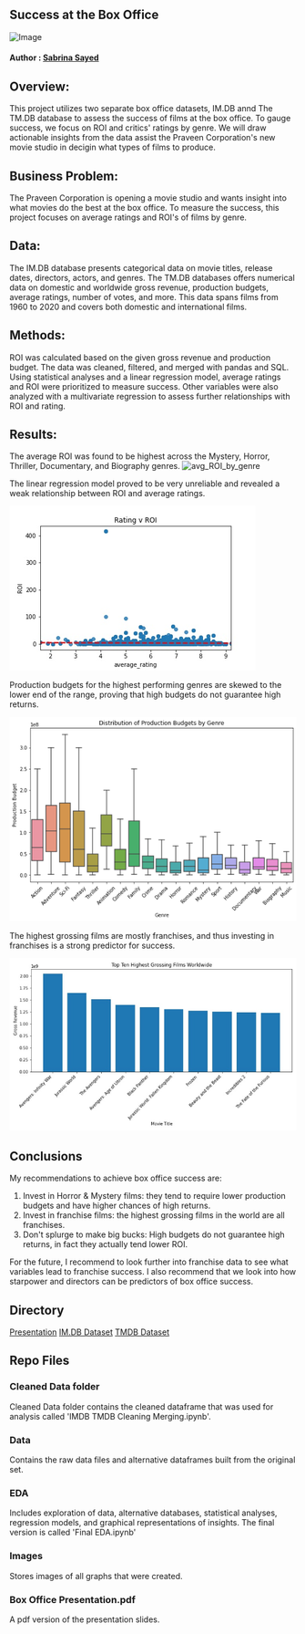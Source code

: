## Success at the Box Office

![Image](https://miro.medium.com/v2/resize:fit:1400/format:webp/1*tsVGulrdsTO9IVjzjEmIhQ.jpeg)

#### Author : [Sabrina Sayed](https://github.com/sabrinasayed99)

## Overview:

This project utilizes two separate box office datasets, IM.DB annd The TM.DB database to assess the success of films at the box office. To gauge success, we focus on ROI and critics' ratings by genre. We will draw actionable insights from the data assist the Praveen Corporation's new movie studio in decigin what types of films to produce.

## Business Problem:
The Praveen Corporation is opening a movie studio and wants insight into what movies do the best at the box office. To measure the success, this project focuses on average ratings and ROI's of films by genre.

## Data:
 The IM.DB database presents categorical data on movie titles, release dates, directors, actors, and genres. The TM.DB databases offers numerical data on domestic and worldwide gross revenue, production budgets, average ratings, number of votes, and more. This data spans films from 1960 to 2020 and covers both domestic and international films.

## Methods:
ROI was calculated based on the given gross revenue and production budget. The data was cleaned, filtered, and merged with pandas and SQL. Using statistical analyses and a linear regression model, average ratings and ROI were prioritized to measure success. Other variables were also analyzed with a multivariate regression to assess further relationships with ROI and rating.

 ## Results:
 The average ROI was found to be highest across the Mystery, Horror, Thriller, Documentary, and Biography genres. 
 ![avg_ROI_by_genre](https://github.com/user-attachments/assets/0948e218-5f5d-4571-965f-3e9805627a20)
 
 The linear regression model proved to be very unreliable and revealed a weak relationship between ROI and average ratings. 

 ![Image](images/rating_ROI_model.jpg)
 
 Production budgets for the highest performing genres are skewed to the lower end of the range, proving that high budgets do not guarantee high returns. 

 ![Image](images/distribution_budget.png)
 
 The highest grossing films are mostly franchises, and thus investing in franchises is a strong predictor for success.

 ![Image](images/highest_grossing_films.jpg)

## Conclusions
My recommendations to achieve box office success are:
1. Invest in Horror & Mystery films: they tend to require lower production budgets and have higher chances of high returns.
2. Invest in franchise films: the highest grossing films in the world are all franchises.
4. Don't splurge to make big bucks: High budgets do not guarantee high returns, in fact they actually tend lower ROI. 

For the future, I recommend to look further into franchise data to see what variables lead to franchise success. I also recommend that we look into how starpower and directors can be predictors of box office success.

## Directory
[Presentation](https://www.canva.com/design/DAGSdLgdpUM/n7Qj7fD4kZpuT_7FptVAuQ/edit?utm_content=DAGSdLgdpUM&utm_campaign=designshare&utm_medium=link2&utm_source=sharebutton)
[IM.DB Dataset](https://www.imdb.com/)
[TMDB Dataset](https://www.themoviedb.org/)

## Repo Files

### Cleaned Data folder
Cleaned Data folder contains the cleaned dataframe that was used for analysis called 'IMDB TMDB Cleaning Merging.ipynb'.
### Data
Contains the raw data files  and alternative dataframes built from the original set.
### EDA
Includes exploration of data, alternative databases, statistical analyses, regression models, and graphical representations of insights. The final version is called 'Final EDA.ipynb'
### Images
Stores images of all graphs that were created.
### Box Office Presentation.pdf
A pdf version of the presentation slides.
